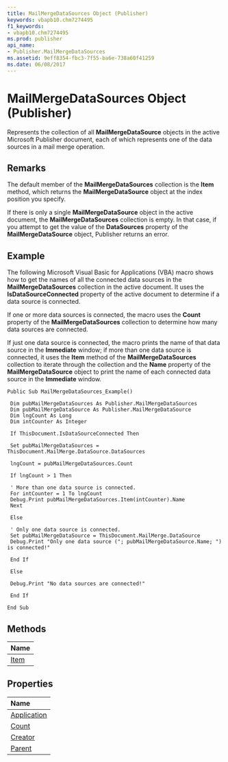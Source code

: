 ```yaml
---
title: MailMergeDataSources Object (Publisher)
keywords: vbapb10.chm7274495
f1_keywords:
- vbapb10.chm7274495
ms.prod: publisher
api_name:
- Publisher.MailMergeDataSources
ms.assetid: 9eff8354-fbc3-7f55-ba6e-738a60f41259
ms.date: 06/08/2017
---
```



# MailMergeDataSources Object (Publisher)

Represents the collection of all **MailMergeDataSource** objects in the active Microsoft Publisher document, each of which represents one of the data sources in a mail merge operation.
 


## Remarks

The default member of the **MailMergeDataSources** collection is the **Item** method, which returns the **MailMergeDataSource** object at the index position you specify.
 

 
If there is only a single **MailMergeDataSource** object in the active document, the **MailMergeDataSources** collection is empty. In that case, if you attempt to get the value of the **DataSources** property of the **MailMergeDataSource** object, Publisher returns an error.
 

 

## Example

The following Microsoft Visual Basic for Applications (VBA) macro shows how to get the names of all the connected data sources in the **MailMergeDataSources** collection in the active document. It uses the **IsDataSourceConnected** property of the active document to determine if a data source is connected.
 

 
If one or more data sources is connected, the macro uses the **Count** property of the **MailMergeDataSources** collection to determine how many data sources are connected.
 

 
If just one data source is connected, the macro prints the name of that data source in the **Immediate** window; if more than one data source is connected, it uses the **Item** method of the **MailMergeDataSources** collection to iterate through the collection and the **Name** property of the **MailMergeDataSource** object to print the name of each connected data source in the **Immediate** window.
 

 



```
Public Sub MailMergeDataSources_Example() 
 
 Dim pubMailMergeDataSources As Publisher.MailMergeDataSources 
 Dim pubMailMergeDataSource As Publisher.MailMergeDataSource 
 Dim lngCount As Long 
 Dim intCounter As Integer 
 
 If ThisDocument.IsDataSourceConnected Then 
 
 Set pubMailMergeDataSources = ThisDocument.MailMerge.DataSource.DataSources 
 
 lngCount = pubMailMergeDataSources.Count 
 
 If lngCount > 1 Then 
 
 ' More than one data source is connected. 
 For intCounter = 1 To lngCount 
 Debug.Print pubMailMergeDataSources.Item(intCounter).Name 
 Next 
 
 Else 
 
 ' Only one data source is connected. 
 Set pubMailMergeDataSource = ThisDocument.MailMerge.DataSource 
 Debug.Print "Only one data source ("; pubMailMergeDataSource.Name; ") is connected!" 
 
 End If 
 
 Else 
 
 Debug.Print "No data sources are connected!" 
 
 End If 
 
End Sub
```


## Methods



|**Name**|
|:-----|
|[Item](mailmergedatasources-item-method-publisher.md)|

## Properties



|**Name**|
|:-----|
|[Application](mailmergedatasources-application-property-publisher.md)|
|[Count](mailmergedatasources-count-property-publisher.md)|
|[Creator](mailmergedatasources-creator-property-publisher.md)|
|[Parent](mailmergedatasources-parent-property-publisher.md)|

